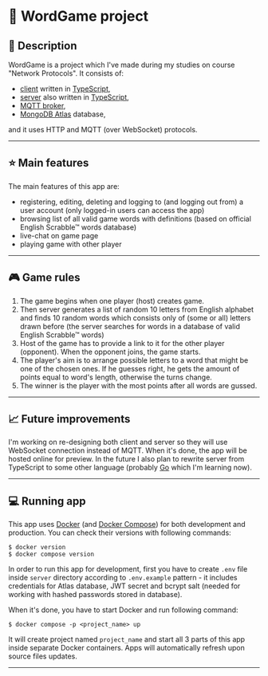 # :book: WordGame project

## :notebook: Description

WordGame is a project which I've made during my studies on course "Network Protocols". It consists of:

- [client](client/README.md) written in [TypeScript](https://www.typescriptlang.org/),
- [server](server/README.md) also written in [TypeScript](https://www.typescriptlang.org/),
- [MQTT broker](mqtt-broker/README.md),
- [MongoDB Atlas](https://www.mongodb.com/atlas/database) database,

and it uses HTTP and MQTT (over WebSocket) protocols.

---

## :star: Main features

The main features of this app are:

- registering, editing, deleting and logging to (and logging out from) a user account (only logged-in users can access the app)
- browsing list of all valid game words with definitions (based on official English Scrabble&trade; words database)
- live-chat on game page
- playing game with other player

---

## :video_game: Game rules

1. The game begins when one player (host) creates game.
2. Then server generates a list of random 10 letters from English alphabet and finds 10 random words which consists only of (some or all) letters drawn before (the server searches for words in a database of valid English Scrabble&trade; words)
3. Host of the game has to provide a link to it for the other player (opponent). When the opponent joins, the game starts.
4. The player's aim is to arrange possible letters to a word that might be one of the chosen ones. If he guesses right, he gets the amount of points equal to word's length, otherwise the turns change.
5. The winner is the player with the most points after all words are gussed.

---

## :chart_with_upwards_trend: Future improvements

I'm working on re-designing both client and server so they will use WebSocket connection instead of MQTT. When it's done, the app will be hosted online for preview. In the future I also plan to rewrite server from TypeScript to some other language (probably [Go](https://go.dev/) which I'm learning now).

---

## :computer: Running app

This app uses [Docker](https://www.docker.com/) (and [Docker Compose](https://docs.docker.com/compose/)) for both development and production. You can check their versions with following commands:

```
$ docker version
$ docker compose version
```

In order to run this app for development, first you have to create `.env` file inside `server` directory according to `.env.example` pattern - it includes credentials for Atlas database, JWT secret and bcrypt salt (needed for working with hashed passwords stored in database).

When it's done, you have to start Docker and run following command:

```
$ docker compose -p <project_name> up
```

It will create project named `project_name` and start all 3 parts of this app inside separate Docker containers. Apps will automatically refresh upon source files updates.

---
